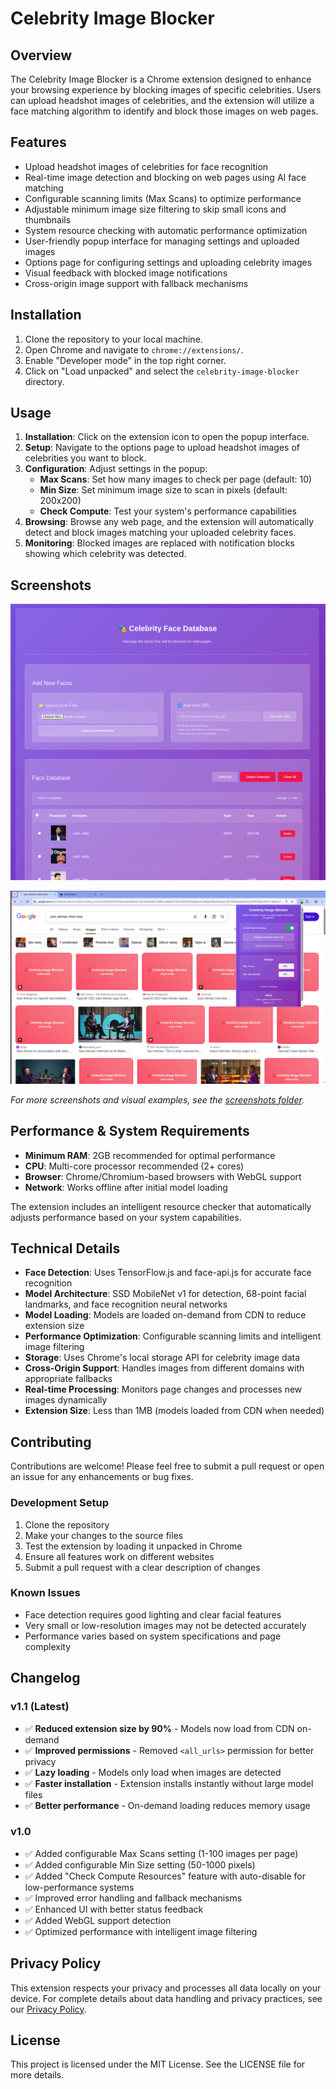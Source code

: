# Celebrity Image Blocker

## Overview
The Celebrity Image Blocker is a Chrome extension designed to enhance your browsing experience by blocking images of specific celebrities. Users can upload headshot images of celebrities, and the extension will utilize a face matching algorithm to identify and block those images on web pages.

## Features
- Upload headshot images of celebrities for face recognition
- Real-time image detection and blocking on web pages using AI face matching
- Configurable scanning limits (Max Scans) to optimize performance
- Adjustable minimum image size filtering to skip small icons and thumbnails
- System resource checking with automatic performance optimization
- User-friendly popup interface for managing settings and uploaded images
- Options page for configuring settings and uploading celebrity images
- Visual feedback with blocked image notifications
- Cross-origin image support with fallback mechanisms

## Installation
1. Clone the repository to your local machine.
2. Open Chrome and navigate to `chrome://extensions/`.
3. Enable "Developer mode" in the top right corner.
4. Click on "Load unpacked" and select the `celebrity-image-blocker` directory.

## Usage
1. **Installation**: Click on the extension icon to open the popup interface.
2. **Setup**: Navigate to the options page to upload headshot images of celebrities you want to block.
3. **Configuration**: Adjust settings in the popup:
   - **Max Scans**: Set how many images to check per page (default: 10)
   - **Min Size**: Set minimum image size to scan in pixels (default: 200x200)
   - **Check Compute**: Test your system's performance capabilities
4. **Browsing**: Browse any web page, and the extension will automatically detect and block images matching your uploaded celebrity faces.
5. **Monitoring**: Blocked images are replaced with notification blocks showing which celebrity was detected.

## Screenshots
![Options Page](screenshots/image-settings.png)

![Blocked Image Example](screenshots/main-example-search.png)

*For more screenshots and visual examples, see the [screenshots folder](screenshots/).*

## Performance & System Requirements
- **Minimum RAM**: 2GB recommended for optimal performance
- **CPU**: Multi-core processor recommended (2+ cores)
- **Browser**: Chrome/Chromium-based browsers with WebGL support
- **Network**: Works offline after initial model loading

The extension includes an intelligent resource checker that automatically adjusts performance based on your system capabilities.

## Technical Details
- **Face Detection**: Uses TensorFlow.js and face-api.js for accurate face recognition
- **Model Architecture**: SSD MobileNet v1 for detection, 68-point facial landmarks, and face recognition neural networks
- **Model Loading**: Models are loaded on-demand from CDN to reduce extension size
- **Performance Optimization**: Configurable scanning limits and intelligent image filtering
- **Storage**: Uses Chrome's local storage API for celebrity image data
- **Cross-Origin Support**: Handles images from different domains with appropriate fallbacks
- **Real-time Processing**: Monitors page changes and processes new images dynamically
- **Extension Size**: Less than 1MB (models loaded from CDN when needed)

## Contributing
Contributions are welcome! Please feel free to submit a pull request or open an issue for any enhancements or bug fixes.

### Development Setup
1. Clone the repository
2. Make your changes to the source files
3. Test the extension by loading it unpacked in Chrome
4. Ensure all features work on different websites
5. Submit a pull request with a clear description of changes

### Known Issues
- Face detection requires good lighting and clear facial features
- Very small or low-resolution images may not be detected accurately
- Performance varies based on system specifications and page complexity

## Changelog
### v1.1 (Latest)
- ✅ **Reduced extension size by 90%** - Models now load from CDN on-demand
- ✅ **Improved permissions** - Removed `<all_urls>` permission for better privacy
- ✅ **Lazy loading** - Models only load when images are detected
- ✅ **Faster installation** - Extension installs instantly without large model files
- ✅ **Better performance** - On-demand loading reduces memory usage

### v1.0
- ✅ Added configurable Max Scans setting (1-100 images per page)
- ✅ Added configurable Min Size setting (50-1000 pixels)
- ✅ Added "Check Compute Resources" feature with auto-disable for low-performance systems
- ✅ Improved error handling and fallback mechanisms
- ✅ Enhanced UI with better status feedback
- ✅ Added WebGL support detection
- ✅ Optimized performance with intelligent image filtering

## Privacy Policy
This extension respects your privacy and processes all data locally on your device. For complete details about data handling and privacy practices, see our [Privacy Policy](PRIVACY_POLICY.md).

## License
This project is licensed under the MIT License. See the LICENSE file for more details.